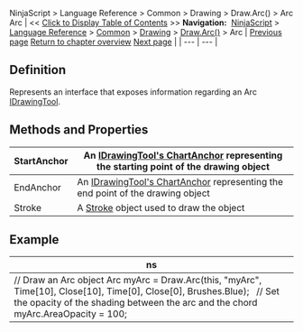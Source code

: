 ﻿
NinjaScript \> Language Reference \> Common \> Drawing \> Draw.Arc() \> Arc
Arc
| \<\< [Click to Display Table of Contents](arc.md) \>\> **Navigation:**     [NinjaScript](ninjascript-1.md) \> [Language Reference](language_reference_wip-1.md) \> [Common](common-1.md) \> [Drawing](drawing-1.md) \> [Draw.Arc()](draw_arc-1.md) \> Arc | [Previous page](draw_arc-1.md) [Return to chapter overview](draw_arc-1.md) [Next page](draw_arrowdown-1.md) |
| --- | --- |
## Definition
Represents an interface that exposes information regarding an Arc [IDrawingTool](idrawingtool-1.md).
 
## Methods and Properties
| StartAnchor | An [IDrawingTool's ChartAnchor](idrawingtool-1.htm#chartanchor) representing the starting point of the drawing object |
| --- | --- |
| EndAnchor | An [IDrawingTool's ChartAnchor](idrawingtool-1.htm#chartanchor) representing the end point of the drawing object |
| Stroke | A [Stroke](stroke_class-1.md) object used to draw the object |
## 
## 
## Example
| ns |
| --- |
| // Draw an Arc object Arc myArc \= Draw.Arc(this, "myArc", Time\[10], Close\[10], Time\[0], Close\[0], Brushes.Blue);   // Set the opacity of the shading between the arc and the chord myArc.AreaOpacity \= 100; |

